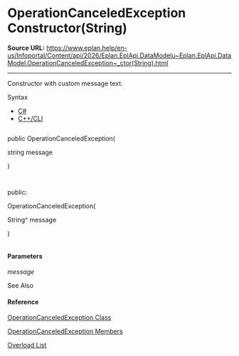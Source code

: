 # OperationCanceledException Constructor(String)

**Source URL:** https://www.eplan.help/en-us/Infoportal/Content/api/2026/Eplan.EplApi.DataModelu~Eplan.EplApi.DataModel.OperationCanceledException~_ctor(String).html

---

Constructor with custom message text.

Syntax

- [C#](#i-syntax-CS)
- [C++/CLI](#i-syntax-CPP2005)

```
```
public OperationCanceledException( 
   string message
)
```
```

```
```
public:
OperationCanceledException( 
   String^ message
)
```
```

#### Parameters

*message*



See Also

#### Reference

[OperationCanceledException Class](Eplan.EplApi.DataModelu~Eplan.EplApi.DataModel.OperationCanceledException.html)
  
[OperationCanceledException Members](Eplan.EplApi.DataModelu~Eplan.EplApi.DataModel.OperationCanceledException_members.html)
  
[Overload List](Eplan.EplApi.DataModelu~Eplan.EplApi.DataModel.OperationCanceledException~_ctor.html)